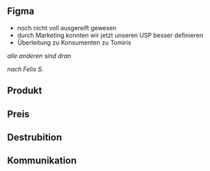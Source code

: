 ## Figma
- noch nicht voll ausgereift gewesen
- durch Marketing konnten wir jetzt unseren USP besser definieren
- Überleitung zu Konsumenten zu Tomiris

*alle anderen sind dran*

*nach Felix S.*

## Produkt

## Preis

## Destrubition

## Kommunikation 